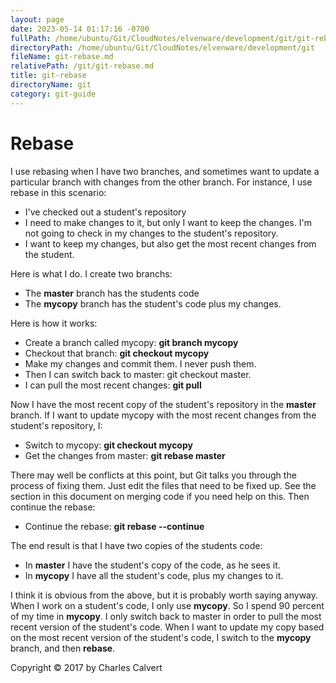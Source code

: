 ```yaml
---
layout: page
date: 2023-05-14 01:17:16 -0700
fullPath: /home/ubuntu/Git/CloudNotes/elvenware/development/git/git-rebase.md
directoryPath: /home/ubuntu/Git/CloudNotes/elvenware/development/git
fileName: git-rebase.md
relativePath: /git/git-rebase.md
title: git-rebase
directoryName: git
category: git-guide
---
```


# Rebase

I use rebasing when I have two branches, and sometimes want to update
a particular branch with changes from the other branch. For instance,
I use rebase in this scenario:

- I've checked out a student's repository
- I need to make changes to it, but only I want to keep the changes. I'm
not going to check in my changes to the student's repository.
- I want to keep my changes, but also get the most recent changes from the student.

Here is what I do. I create two branchs:

- The **master** branch has the students code
- The **mycopy** branch has the student's code plus my changes.

Here is how it works:

- Create a branch called mycopy: **git branch mycopy**
- Checkout that branch: **git checkout mycopy**
- Make my changes and commit them. I never push them.
- Then I can switch back to master: git checkout master.
- I can pull the most recent changes: **git pull**

Now I have the most recent copy of the student's repository in the
**master** branch. If I want to update mycopy with the most
recent changes from the student's repository, I:

- Switch to mycopy: **git checkout mycopy**
- Get the changes from master: **git rebase master**

There may well be conflicts at this point, but Git talks you through
the process of fixing them. Just edit the files that need to be fixed
up. See the section in this document on merging code if you need help
on this. Then continue the rebase:

- Continue the rebase: **git rebase --continue**

The end result is that I have two copies of the students code:

- In **master** I have the student's copy of the code, as he sees it.
- In **mycopy** I have all the student's code, plus my changes to it.

I think it is obvious from the above, but it is probably worth saying
anyway. When I work on a student's code, I only use **mycopy**. So I
spend 90 percent of my time in **mycopy**. I only switch back to master
in order to pull the most recent version of the student's code. When
I want to update my copy based on the most recent version of the student's
code, I switch to the **mycopy** branch, and then **rebase**.

Copyright &copy; 2017 by Charles Calvert
